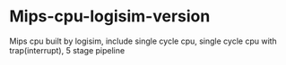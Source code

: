 # Mips-cpu-logisim-version

Mips cpu built by logisim, include single cycle cpu, single cycle cpu with trap(interrupt), 5 stage pipeline

